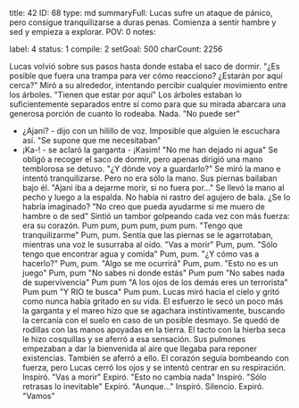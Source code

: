 title:          42
ID:             68
type:           md
summaryFull:    Lucas sufre un ataque de pánico, pero consigue tranquilizarse a duras penas. Comienza a sentir hambre y sed y empieza a explorar.
POV:            0
notes:          
                
label:          4
status:         1
compile:        2
setGoal:        500
charCount:      2256


Lucas volvió sobre sus pasos hasta donde estaba el saco de dormir.
"¿Es posible que fuera una trampa para ver cómo reacciono? ¿Estarán por aquí cerca?"
Miró a su alrededor, intentando percibir cualquier movimiento entre los árboles.
"Tienen que estar por aquí"
Los árboles estaban lo suficientemente separados entre sí como para que su mirada abarcara una generosa porción de cuanto lo rodeaba.
Nada.
"No puede ser"
- ¿Ajani? - dijo con un hilillo de voz. Imposible que alguien le escuchara así.
"Se supone que me necesitaban"
- ¡Ka-! - se aclaró la garganta - ¡Kasim!
"No me han dejado ni agua"
Se obligó a recoger el saco de dormir, pero apenas dirigió una mano temblorosa se detuvo.
"¿Y dónde voy a guardarlo?"
Se miró la mano e intentó tranquilizarse.
Pero no era sólo la mano. Sus piernas bailaban bajo él.
"Ajani iba a dejarme morir, si no fuera por..."
Se llevó la mano al pecho y luego a la espalda. No había ni rastro del agujero de bala. ¿Se lo habría imaginado?
"No creo que pueda ayudarme si me muero de hambre o de sed"
Sintió un tambor golpeando cada vez con más fuerza: era su corazón. Pum pum, pum pum, pum pum.
"Tengo que tranquilizarme"
Pum, pum.
Sentía que las piernas se le agarrotaban, mientras una voz le susurraba al oído.
"Vas a morir"
Pum, pum.
"Sólo tengo que encontrar agua y comida"
Pum, pum.
"¿Y cómo vas a hacerlo?"
Pum, pum.
"Algo se me ocurrirá"
Pum, pum.
"Esto no es un juego" Pum, pum "No sabes ni donde estás" Pum pum "No sabes nada de supervivencia" Pum pum "A los ojos de los demás eres un terrorista" Pum pum "Y RIO te busca" Pum pum.
Lucas miró hacia el cielo y gritó como nunca había gritado en su vida.
El esfuerzo le secó un poco más la garganta y el mareo hizo que se agachara instintivamente, buscando la cercanía con el suelo en caso de un posible desmayo.
Se quedó de rodillas con las manos apoyadas en la tierra. El tacto con la hierba seca le hizo cosquillas y se aferró a esa sensación. Sus pulmones empezaban a dar la bienvenida al aire que llegaba para reponer existencias.
También se aferró a ello.
El corazón seguía bombeando con fuerza, pero Lucas cerró los ojos y se intentó centrar en su respiración.
Inspiró.
"Vas a morir"
Expiró.
"Esto no cambia nada"
Inspiró.
"Sólo retrasas lo inevitable"
Expiró.
"Aunque..."
Inspiró.
Silencio.
Expiró.
"Vamos"